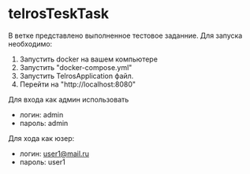 # telrosTeskTask

В ветке представлено выполненное тестовое заданние. 
Для запуска необходимо:
1. Запустить docker на вашем компьютере
2. Запустить "docker-compose.yml"
3. Запустить TelrosApplication файл.
4. Перейти на "http://localhost:8080"

Для входа как админ использовать 
  * логин: admin
  * пароль: admin

Для хода как юзер:
  * логин: user1@mail.ru
  * пароль: user1
